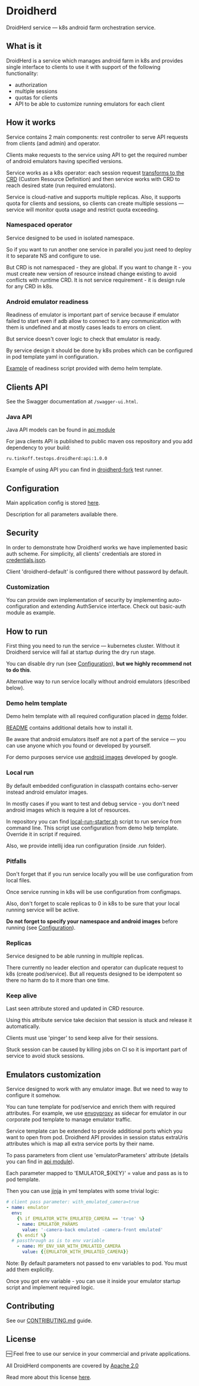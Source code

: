 # Droidherd
DroidHerd service — k8s android farm orchestration service.

## What is it
DroidHerd is a service which manages android farm in k8s and provides single interface to clients to use it with support
of the following functionality:
- authorization
- multiple sessions
- quotas for clients
- API to be able to customize running emulators for each client

## How it works
Service contains 2 main components: rest controller to serve API requests from clients (and admin) and operator.

Clients make requests to the service using API to get the required number of android emulators having specified versions.

Service works as a k8s operator: each session request [transforms to the CRD](crd-model/src/main/crd/testops.tinkoff.ru_droidherdsessions.yaml) (Custom Resource Definition) and then service works with CRD to reach desired state (run required emulators).

Service is cloud-native and supports multiple replicas. Also, it supports quota for clients and sessions, so clients can create multiple sessions — service
will monitor quota usage and restrict quota exceeding.

### Namespaced operator

Service designed to be used in isolated namespace.

So if you want to run another one service in parallel you just need to deploy it
to separate NS and configure to use.

But CRD is not namespaced - they are global. If you want to change it - you must create new version of resource instead
change existing to avoid conflicts with runtime CRD. It is not service requirement - it is design rule for any CRD in k8s. 

### Android emulator readiness

Readiness of emulator is important part of service because if emulator failed to start even if adb allow to connect to it
any communication with them is undefined and at mostly cases leads to errors on client.

But service doesn't cover logic to check that emulator is ready.

By service design it should be done by k8s probes which can be configured in pod template yaml in configuration.

[Example](.deploy/demo/helm/resources/emulator-startup-probe.sh) of readiness script provided with demo helm template.

## Clients API

See the Swagger documentation at `/swagger-ui.html`.

### Java API

Java API models can be found in [api module](api/src/main/java/ru/tinkoff/testops/droidherd/api/SessionRequest.java)

For java clients API is published to public maven oss repository and you add dependency to your build:
```text
ru.tinkoff.testops.droidherd:api:1.0.0
```

Example of using API you can find in [droidherd-fork](https://github.com/tinkoff-mobile-tech/fork) test runner.

## Configuration

Main application config is stored [here](app/src/main/resources/application.conf).

Description for all parameters available there.

## Security

In order to demonstrate how Droidherd works we have implemented basic auth scheme. For simplicity, all clients'
credentials are stored in [credentials.json](.deploy/demo/helm/config/basic-auth.json).

Client 'droidherd-default' is configured there without password by default.

### Customization

You can provide own implementation of security by implementing auto-configuration and extending
AuthService interface. Check out basic-auth module as example.

## How to run

First thing you need to run the service — kubernetes cluster. Without it Droidherd service will fail at startup during 
the dry run stage. 

You can disable dry run (see [Configuration](#configuration)), **but we highly recommend not to do this**.

Alternative way to run service locally without android emulators (described below).

### Demo helm template

Demo helm template with all required configuration placed in [demo](.deploy/demo/helm/Chart.yaml) folder.

[README](.deploy/demo/helm/README.md) contains additional details how to install it.

Be aware that android emulators itself are not a part of the service — you can use anyone 
which you found or developed by yourself.

For demo purposes service use [android images](https://github.com/google/android-emulator-container-scripts) developed by google.

### Local run

By default embedded configuration in classpath contains echo-server instead android emulator images.

In mostly cases if you want to test and debug service - you don't need android images which is require a lot of resources.

In repository you can find [local-run-starter.sh](local-run-starter.sh) script to run service from command line.
This script use configuration from demo help template. Override it in script if required.

Also, we provide intellij idea run configuration (inside .run folder).


### Pitfalls

Don't forget that if you run service locally you will be use configuration from local files.

Once service running in k8s will be use configuration from configmaps.

Also, don't forget to scale replicas to 0 in k8s to be sure that your local
running service will be active. 

**Do not forget to specify your namespace and android images** before running (see [Configuration](#configuration)).

### Replicas

Service designed to be able running in multiple replicas.

There currently no leader election and operator can duplicate request to k8s (create pod/service).
But all requests designed to be idempotent so there no harm do to it more than one time.

### Keep alive

Last seen attribute stored and updated in CRD resource.

Using this attribute service take decision that session is stuck and release it automatically.

Clients must use 'pinger' to send keep alive for their sessions.

Stuck session can be caused by killing jobs on CI so it is important part of service to avoid stuck sessions.

## Emulators customization

Service designed to work with any emulator image. But we need to way to configure it somehow. 

You can tune template for pod/service and enrich them with required attributes.
For example, we use [envoyproxy](https://www.envoyproxy.io/) as sidecar for emulator in our corporate pod template to manage
emulator traffic.

Service template can be extended to provide additional ports which you want to open from pod.
Droidherd API provides in session status extraUris attributes which is map all extra service ports by their name. 

To pass parameters from client use 'emulatorParameters' attribute
(details you can find in [api module](api/src/main/java/ru/tinkoff/testops/droidherd/api/Emulator.java)).

Each parameter mapped to 'EMULATOR_${KEY}' = value and pass as is to pod template.

Then you can use [jinja](https://github.com/HubSpot/jinjava) in yml templates with some trivial logic:
```yaml
# client pass parameter: with_emulated_camera=true
- name: emulator
  env:
    {% if EMULATOR_WITH_EMULATED_CAMERA == 'true' %}
    - name: EMULATOR_PARAMS
      value: '-camera-back emulated -camera-front emulated'
    {% endif %}
  # passthrough as is to env variable
    - name: MY_ENV_VAR_WITH_EMULATED_CAMERA
      value: {{EMULATOR_WITH_EMULATED_CAMERA}}
```

Note: By default parameters not passed to env variables to pod. You must add them explicitly.

Once you got env variable - you can use it inside your emulator startup script and implement required logic.

## Contributing

See our [CONTRIBUTING.md](CONTRIBUTING.md) guide.

## License

🆓 Feel free to use our service in your commercial and private applications.

All DroidHerd components are covered by [Apache 2.0](LICENSE)

Read more about this license [here](https://choosealicense.com/licenses/apache-2.0/).
